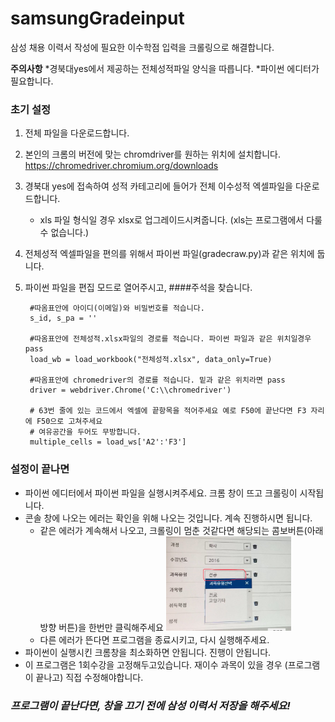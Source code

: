 # samsungGradeinput
삼성 채용 이력서 작성에 필요한 이수학점 입력을 크롤링으로 해결합니다.

__주의사항__ *경북대yes에서 제공하는 전체성적파일 양식을 따릅니다. *파이썬 에디터가 필요합니다.

### 초기 설정
1. 전체 파일을 다운로드합니다.
2. 본인의 크롬의 버전에 맞는 chromdriver를 원하는 위치에 설치합니다. https://chromedriver.chromium.org/downloads
3. 경북대 yes에 접속하여 성적 카테고리에 들어가 전체 이수성적 엑셀파일을 다운로드합니다.
   * xls 파일 형식일 경우 xlsx로 업그레이드시켜줍니다. (xls는 프로그램에서 다룰 수 없습니다.)
4. 전체성적 엑셀파일을 편의를 위해서 파이썬 파일(gradecraw.py)과 같은 위치에 둡니다.
5. 파이썬 파일을 편집 모드로 열어주시고, ####주석을 찾습니다.

        #따옴표안에 아이디(이메일)와 비밀번호를 적습니다.
        s_id, s_pa = '' 
        
        #따옴표안에 전체성적.xlsx파일의 경로를 적습니다. 파이썬 파일과 같은 위치일경우 pass
        load_wb = load_workbook("전체성적.xlsx", data_only=True)
        
        #따옴표안에 chromedriver의 경로를 적습니다. 밑과 같은 위치라면 pass
        driver = webdriver.Chrome('C:\\chromedriver')
        
        # 63번 줄에 있는 코드에서 엑셀에 끝항목을 적어주세요 예로 F50에 끝난다면 F3 자리에 F50으로 고쳐주세요
        # 여유공간을 두어도 무방합니다. 
        multiple_cells = load_ws['A2':'F3']

### 설정이 끝나면
* 파이썬 에디터에서 파이썬 파일을 실행시켜주세요. 크롬 창이 뜨고 크롤링이 시작됩니다.
* 콘솔 창에 나오는 에러는 확인을 위해 나오는 것입니다. 계속 진행하시면 됩니다.
  * 같은 에러가 계속해서 나오고, 크롤링이 멈춘 것같다면 해당되는 콤보버튼(아래방향 버튼)을 한번만 클릭해주세요
    <img src="IMG_9209.jpg" width="200px"></img>
  * 다른 에러가 뜬다면 프로그램을 종료시키고, 다시 실행해주세요.
* 파이썬이 실행시킨 크롬창을 최소화하면 안됩니다. 진행이 안됩니다. 
* 이 프로그램은 1회수강을 고정해두고있습니다. 재이수 과목이 있을 경우 (프로그램이 끝나고) 직접 수정해야합니다.

### *프로그램이 끝난다면, 창을 끄기 전에 삼성 이력서 저장을 해주세요!*
